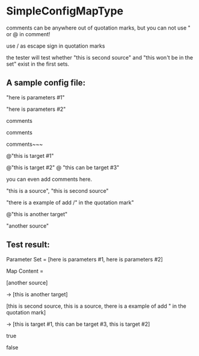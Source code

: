# SimpleConfigMapType

comments can be anywhere out of quotation marks, but you can not use " or @ in comment! 

use / as escape sign in quotation marks

the tester will test whether "this is second source" and "this won't be in the set" exist in the first sets.

A sample config file:
--------------------------------------------
"here is parameters #1"

"here is parameters #2"

comments

comments

comments~~~

@"this is target #1"

@"this is target #2" @ "this can be target #3"


you can even add comments here.

"this is a source", "this is second source"

"there is a example of add /" in the quotation mark"

@"this is another target"

"another source"


Test result:
-------------------------------------------------
Parameter Set = [here is parameters #1, here is parameters #2]

Map Content =
 
[another source]

  -> [this is another target]
  
[this is second source, this is a source, there is a example of add " in the quotation mark]

  -> [this is target #1, this can be target #3, this is target #2]
  

true

false
